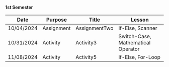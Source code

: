 **1st Semester**

|Date|Purpose|Title|Lesson|
|-------------|-------------|-----|---|
|10/04/2024|Assignment|AssignmentTwo|If-Else, Scanner
|10/31/2024|Activity|Activity3|Switch-Case, Mathematical Operator
|11/08/2024|Activity|Activity5|If-Else, For-Loop
